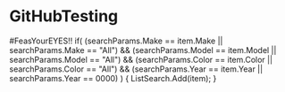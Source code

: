# GitHubTesting
#FeasYourEYES!!
if(
                        (searchParams.Make == item.Make || searchParams.Make == "All") &&
                        (searchParams.Model == item.Model || searchParams.Model == "All") &&
                        (searchParams.Color == item.Color || searchParams.Color == "All") &&
                        (searchParams.Year == item.Year || searchParams.Year == 0000)
                  )
                {
                    ListSearch.Add(item);
                }
